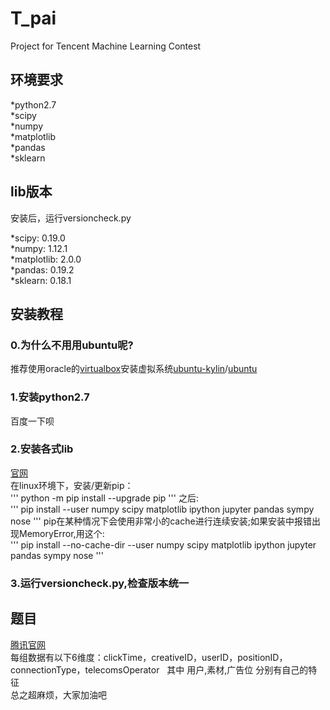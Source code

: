 # T_pai

Project for Tencent Machine Learning Contest


## 环境要求
*python2.7  
*scipy  
*numpy  
*matplotlib  
*pandas  
*sklearn  

## lib版本
安装后，运行versioncheck.py  
  
*scipy: 0.19.0  
*numpy: 1.12.1  
*matplotlib: 2.0.0  
*pandas: 0.19.2  
*sklearn: 0.18.1  
  
## 安装教程  

### 0.为什么不用用ubuntu呢?
推荐使用oracle的[virtualbox](https://www.virtualbox.org/wiki/Downloads)安装虚拟系统[ubuntu-kylin](https://www.ubuntu.com/download/ubuntu-kylin)/[ubuntu](https://www.ubuntu.com/download/desktop)

### 1.安装python2.7
百度一下呗

### 2.安装各式lib
[官网](https://www.scipy.org/install.html)  
在linux环境下，安装/更新pip：  
'''
python -m pip install --upgrade pip
'''
之后:  
'''
pip install --user numpy scipy matplotlib ipython jupyter pandas sympy nose
'''
pip在某种情况下会使用非常小的cache进行连续安装;如果安装中报错出现MemoryError,用这个:  
'''
pip install --no-cache-dir --user numpy scipy matplotlib ipython jupyter pandas sympy nose
'''

### 3.运行versioncheck.py,检查版本统一

## 题目
[腾讯官网](http://algo.tpai.qq.com/home/information/index.html)  
每组数据有以下6维度：clickTime，creativeID，userID，positionID，connectionType，telecomsOperator  
其中 用户,素材,广告位 分别有自己的特征  
总之超麻烦，大家加油吧
